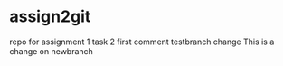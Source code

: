 # assign2git
repo for assignment 1 task 2
first comment
testbranch change
This is a change on newbranch